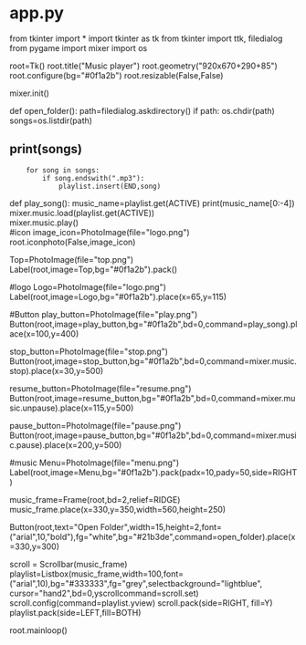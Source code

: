 # app.py
from tkinter import *
import tkinter as tk
from tkinter import ttk, filedialog
from pygame import mixer 
import os

root=Tk()
root.title("Music player")
root.geometry("920x670+290+85")
root.configure(bg="#0f1a2b")
root.resizable(False,False)             
 
mixer.init()

def open_folder():
    path=filedialog.askdirectory()
    if path:
        os.chdir(path)
        songs=os.listdir(path)
 ##      print(songs)
        for song in songs:
            if song.endswith(".mp3"):
                playlist.insert(END,song)
def play_song():
    music_name=playlist.get(ACTIVE)
    print(music_name[0:-4])
    mixer.music.load(playlist.get(ACTIVE))  
    mixer.music.play()    
#icon
image_icon=PhotoImage(file="logo.png")  
root.iconphoto(False,image_icon)         

Top=PhotoImage(file="top.png")
Label(root,image=Top,bg="#0f1a2b").pack()
  
#logo
Logo=PhotoImage(file="logo.png")
Label(root,image=Logo,bg="#0f1a2b").place(x=65,y=115)
 
#Button
play_button=PhotoImage(file="play.png")
Button(root,image=play_button,bg="#0f1a2b",bd=0,command=play_song).place(x=100,y=400)

stop_button=PhotoImage(file="stop.png")
Button(root,image=stop_button,bg="#0f1a2b",bd=0,command=mixer.music.stop).place(x=30,y=500)
  
resume_button=PhotoImage(file="resume.png")
Button(root,image=resume_button,bg="#0f1a2b",bd=0,command=mixer.music.unpause).place(x=115,y=500) 

pause_button=PhotoImage(file="pause.png")
Button(root,image=pause_button,bg="#0f1a2b",bd=0,command=mixer.music.pause).place(x=200,y=500)


#music
Menu=PhotoImage(file="menu.png")
Label(root,image=Menu,bg="#0f1a2b").pack(padx=10,pady=50,side=RIGHT)


music_frame=Frame(root,bd=2,relief=RIDGE)
music_frame.place(x=330,y=350,width=560,height=250)


Button(root,text="Open Folder",width=15,height=2,font=("arial",10,"bold"),fg="white",bg="#21b3de",command=open_folder).place(x=330,y=300)

scroll = Scrollbar(music_frame)
playlist=Listbox(music_frame,width=100,font=("arial",10),bg="#333333",fg="grey",selectbackground="lightblue",
                 cursor="hand2",bd=0,yscrollcommand=scroll.set)  
scroll.config(command=playlist.yview)
scroll.pack(side=RIGHT, fill=Y)                                       
playlist.pack(side=LEFT,fill=BOTH)

                 









root.mainloop()
